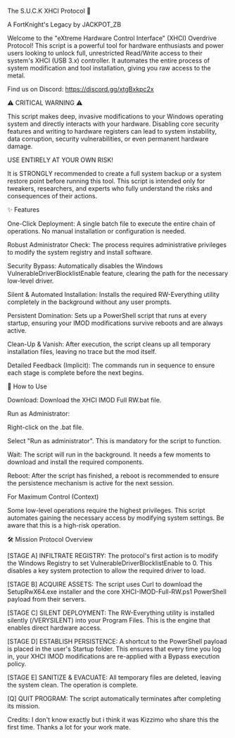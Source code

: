The S.U.C.K XHCI Protocol 🚀

A FortKnight's Legacy by JACKPOT_ZB

Welcome to the "eXtreme Hardware Control Interface" (XHCI) Overdrive Protocol! This script is a powerful tool for hardware enthusiasts and power users looking to unlock full, unrestricted Read/Write access to their system's XHCI (USB 3.x) controller. It automates the entire process of system modification and tool installation, giving you raw access to the metal.

Find us on Discord: https://discord.gg/xtgBxkpc2x


⚠️ CRITICAL WARNING ⚠️

This script makes deep, invasive modifications to your Windows operating system and directly interacts with your hardware. Disabling core security features and writing to hardware registers can lead to system instability, data corruption, security vulnerabilities, or even permanent hardware damage.

USE ENTIRELY AT YOUR OWN RISK!

It is STRONGLY recommended to create a full system backup or a system restore point before running this tool. This script is intended only for tweakers, researchers, and experts who fully understand the risks and consequences of their actions.

✨ Features

One-Click Deployment: A single batch file to execute the entire chain of operations. No manual installation or configuration is needed.

Robust Administrator Check: The process requires administrative privileges to modify the system registry and install software.

Security Bypass: Automatically disables the Windows VulnerableDriverBlocklistEnable feature, clearing the path for the necessary low-level driver.

Silent & Automated Installation: Installs the required RW-Everything utility completely in the background without any user prompts.

Persistent Domination: Sets up a PowerShell script that runs at every startup, ensuring your IMOD modifications survive reboots and are always active.

Clean-Up & Vanish: After execution, the script cleans up all temporary installation files, leaving no trace but the mod itself.

Detailed Feedback (Implicit): The commands run in sequence to ensure each stage is complete before the next begins.

🚀 How to Use

Download: Download the XHCI IMOD Full RW.bat file.

Run as Administrator:

Right-click on the .bat file.

Select "Run as administrator". This is mandatory for the script to function.

Wait: The script will run in the background. It needs a few moments to download and install the required components.

Reboot: After the script has finished, a reboot is recommended to ensure the persistence mechanism is active for the next session.

For Maximum Control (Context)

Some low-level operations require the highest privileges. This script automates gaining the necessary access by modifying system settings. Be aware that this is a high-risk operation.

🛠️ Mission Protocol Overview

[STAGE A] INFILTRATE REGISTRY: The protocol's first action is to modify the Windows Registry to set VulnerableDriverBlocklistEnable to 0. This disables a key system protection to allow the required driver to load.

[STAGE B] ACQUIRE ASSETS: The script uses Curl to download the SetupRwX64.exe installer and the core XHCI-IMOD-Full-RW.ps1 PowerShell payload from their servers.

[STAGE C] SILENT DEPLOYMENT: The RW-Everything utility is installed silently (/VERYSILENT) into your Program Files. This is the engine that enables direct hardware access.

[STAGE D] ESTABLISH PERSISTENCE: A shortcut to the PowerShell payload is placed in the user's Startup folder. This ensures that every time you log in, your XHCI IMOD modifications are re-applied with a Bypass execution policy.

[STAGE E] SANITIZE & EVACUATE: All temporary files are deleted, leaving the system clean. The operation is complete.

[Q] QUIT PROGRAM: The script automatically terminates after completing its mission.

Credits: I don't know exactly but i think it was Kizzimo who share this the first time. Thanks a lot for your work mate.
